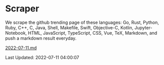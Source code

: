 # Scraper

We scrape the github trending page of these languages: Go, Rust, Python, Ruby, C++, C, Java, Shell, Makefile, Swift, Objective-C, Kotlin, Jupyter-Notebook, HTML, JavaScript, TypeScript, CSS, Vue, TeX, Markdown, and push a markdown result everyday.

[2022-07-11.md](https://github.com/yangwenmai/github-trending-backup/blob/master/2022-07-11.md)

Last Updated: 2022-07-11 04:00:07